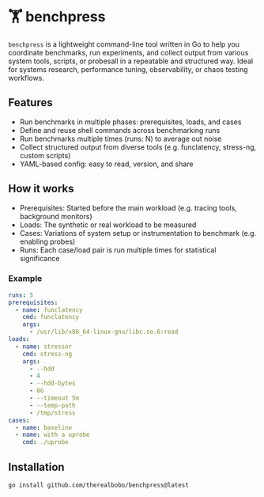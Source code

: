 #  🏋️ benchpress

`benchpress` is a lightweight command-line tool written in Go to help you coordinate benchmarks,
run experiments, and collect output from various system tools, scripts, or probesall in a repeatable
and structured way. Ideal for systems research, performance tuning, observability, or chaos testing
workflows.

## Features

- Run benchmarks in multiple phases: prerequisites, loads, and cases
- Define and reuse shell commands across benchmarking runs
- Run benchmarks multiple times (runs: N) to average out noise
- Collect structured output from diverse tools (e.g. funclatency, stress-ng, custom scripts)
- YAML-based config: easy to read, version, and share

## How it works

- Prerequisites: Started before the main workload (e.g. tracing tools, background monitors)
- Loads: The synthetic or real workload to be measured
- Cases: Variations of system setup or instrumentation to benchmark (e.g. enabling probes)
- Runs: Each case/load pair is run multiple times for statistical significance

### Example

``` yaml
runs: 5
prerequisites:
  - name: funclatency
    cmd: funclatency
    args:
      - /usr/lib/x86_64-linux-gnu/libc.so.6:read
loads:
  - name: stressor
    cmd: stress-ng
    args:
      - --hdd
      - 4
      - --hdd-bytes
      - 8G
      - --timeout 5m
      - --temp-path
      - /tmp/stress
cases:
  - name: baseline
  - name: with a uprobe
    cmd: ./uprobe
```

## Installation

```bash
go install github.com/therealbobo/benchpress@latest
```

